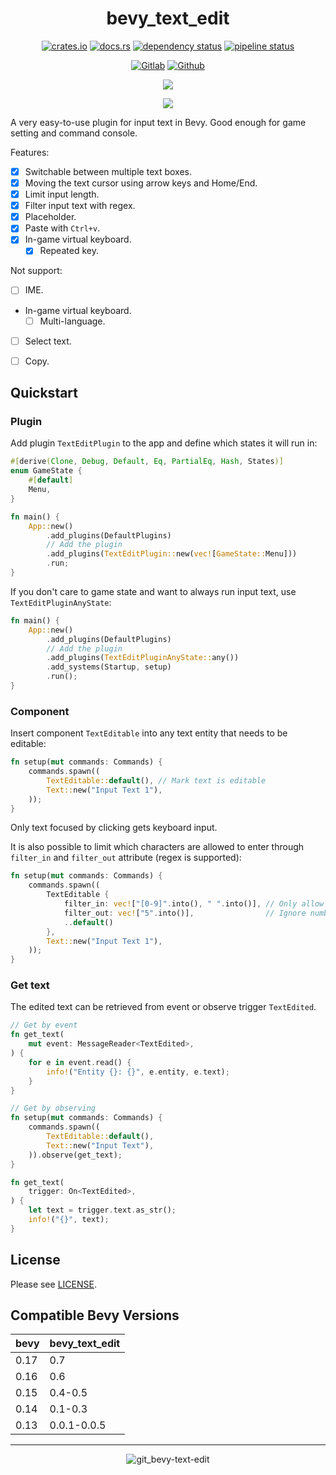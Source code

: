 <div align="center">

bevy_text_edit
==============

[![crates.io](https://img.shields.io/crates/v/bevy_text_edit)](https://crates.io/crates/bevy_text_edit)
[![docs.rs](https://docs.rs/bevy_text_edit/badge.svg)](https://docs.rs/bevy_text_edit)
[![dependency status](https://deps.rs/repo/gitlab/kimtinh/bevy-text-edit/status.svg)](https://deps.rs/repo/gitlab/kimtinh/bevy-text-edit)
[![pipeline status](https://gitlab.com/kimtinh/bevy-text-edit/badges/master/pipeline.svg)](https://gitlab.com/kimtinh/bevy-text-edit/-/commits/master)

[![Gitlab](https://img.shields.io/badge/gitlab-%23181717.svg?style=for-the-badge&logo=gitlab&logoColor=white)](https://gitlab.com/kimtinh/bevy-text-edit)
[![Github](https://img.shields.io/badge/github-%23121011.svg?style=for-the-badge&logo=github&logoColor=white)](https://github.com/dothanhtrung/bevy-text-edit)

![](screenshots/text_edit.gif)

![](screenshots/virtual_keyboard.png)

</div>

A very easy-to-use plugin for input text in Bevy. Good enough for game setting and command console.

Features:
* [x] Switchable between multiple text boxes.
* [x] Moving the text cursor using arrow keys and Home/End.
* [x] Limit input length.
* [x] Filter input text with regex.
* [x] Placeholder.
* [x] Paste with `Ctrl+v`.
* [x] In-game virtual keyboard.
  * [x] Repeated key.

Not support:
* [ ] IME.
* In-game virtual keyboard.
  * [ ] Multi-language.
* [ ] Select text.
* [ ] Copy.


Quickstart
----------

### Plugin

Add plugin `TextEditPlugin` to the app and define which states it will run in:

```rust
#[derive(Clone, Debug, Default, Eq, PartialEq, Hash, States)]
enum GameState {
    #[default]
    Menu,
}

fn main() {
    App::new()
        .add_plugins(DefaultPlugins)
        // Add the plugin
        .add_plugins(TextEditPlugin::new(vec![GameState::Menu]))
        .run;
}
```

If you don't care to game state and want to always run input text, use `TextEditPluginAnyState`:

```rust
fn main() {
    App::new()
        .add_plugins(DefaultPlugins)
        // Add the plugin
        .add_plugins(TextEditPluginAnyState::any())
        .add_systems(Startup, setup)
        .run();
}
```

### Component

Insert component `TextEditable` into any text entity that needs to be editable:

```rust
fn setup(mut commands: Commands) {
    commands.spawn((
        TextEditable::default(), // Mark text is editable
        Text::new("Input Text 1"),
    ));
}
```

Only text focused by clicking gets keyboard input.

It is also possible to limit which characters are allowed to enter through `filter_in` and `filter_out` attribute
(regex is supported):

```rust
fn setup(mut commands: Commands) {
    commands.spawn((
        TextEditable {
            filter_in: vec!["[0-9]".into(), " ".into()], // Only allow number and space
            filter_out: vec!["5".into()],                // Ignore number 5
            ..default()
        },
        Text::new("Input Text 1"),
    ));
}
```

### Get text

The edited text can be retrieved from event or observe trigger `TextEdited`.

```rust
// Get by event
fn get_text(
    mut event: MessageReader<TextEdited>,
) {
    for e in event.read() {
        info!("Entity {}: {}", e.entity, e.text);
    }
}
```

```rust
// Get by observing
fn setup(mut commands: Commands) {
    commands.spawn((
        TextEditable::default(),
        Text::new("Input Text"),
    )).observe(get_text);
}

fn get_text(
    trigger: On<TextEdited>,
) {
    let text = trigger.text.as_str();
    info!("{}", text);
}

```

License
-------

Please see [LICENSE](./LICENSE).


Compatible Bevy Versions
------------------------

| bevy | bevy_text_edit |
|------|----------------|
| 0.17 | 0.7            |
| 0.16 | 0.6            |
| 0.15 | 0.4-0.5        |
| 0.14 | 0.1-0.3        |
| 0.13 | 0.0.1-0.0.5    |

---------

<div align="center">

![git_bevy-text-edit](https://count.getloli.com/@git_bevy-text-edit?name=git_bevy-text-edit&theme=random&padding=10&offset=0&align=top&scale=1&pixelated=1&darkmode=auto)

</div>
